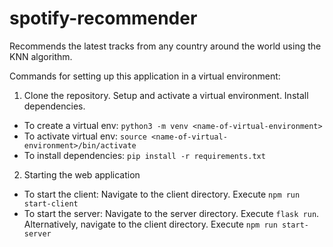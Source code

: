 # spotify-recommender
Recommends the latest tracks from any country around the world using the KNN algorithm.

Commands for setting up this application in a virtual environment:

1. Clone the repository. Setup and activate a virtual environment. Install dependencies.

  * To create a virtual env: ```python3 -m venv <name-of-virtual-environment>```
  * To activate virtual env: ```source <name-of-virtual-environment>/bin/activate```
  * To install dependencies: ```pip install -r requirements.txt```

2. Starting the web application

  * To start the client: Navigate to the client directory. Execute ```npm run start-client```
  * To start the server: Navigate to the server directory. Execute ```flask run```. Alternatively, navigate to the client directory. Execute ```npm run start-server```
